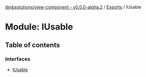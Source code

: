 [@nbsolutions/view-component - v0.0.0-alpha.2](../README.md) / [Exports](../modules.md) / IUsable

# Module: IUsable

## Table of contents

### Interfaces

- [IUsable](../interfaces/IUsable.IUsable-1.md)
